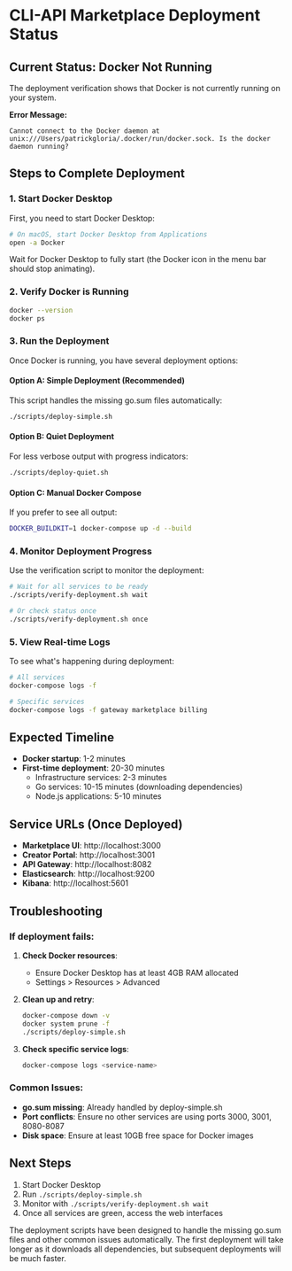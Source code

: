 # CLI-API Marketplace Deployment Status

## Current Status: Docker Not Running

The deployment verification shows that Docker is not currently running on your system.

**Error Message:**
```
Cannot connect to the Docker daemon at unix:///Users/patrickgloria/.docker/run/docker.sock. Is the docker daemon running?
```

## Steps to Complete Deployment

### 1. Start Docker Desktop

First, you need to start Docker Desktop:

```bash
# On macOS, start Docker Desktop from Applications
open -a Docker
```

Wait for Docker Desktop to fully start (the Docker icon in the menu bar should stop animating).

### 2. Verify Docker is Running

```bash
docker --version
docker ps
```

### 3. Run the Deployment

Once Docker is running, you have several deployment options:

#### Option A: Simple Deployment (Recommended)
This script handles the missing go.sum files automatically:

```bash
./scripts/deploy-simple.sh
```

#### Option B: Quiet Deployment
For less verbose output with progress indicators:

```bash
./scripts/deploy-quiet.sh
```

#### Option C: Manual Docker Compose
If you prefer to see all output:

```bash
DOCKER_BUILDKIT=1 docker-compose up -d --build
```

### 4. Monitor Deployment Progress

Use the verification script to monitor the deployment:

```bash
# Wait for all services to be ready
./scripts/verify-deployment.sh wait

# Or check status once
./scripts/verify-deployment.sh once
```

### 5. View Real-time Logs

To see what's happening during deployment:

```bash
# All services
docker-compose logs -f

# Specific services
docker-compose logs -f gateway marketplace billing
```

## Expected Timeline

- **Docker startup**: 1-2 minutes
- **First-time deployment**: 20-30 minutes
  - Infrastructure services: 2-3 minutes
  - Go services: 10-15 minutes (downloading dependencies)
  - Node.js applications: 5-10 minutes

## Service URLs (Once Deployed)

- **Marketplace UI**: http://localhost:3000
- **Creator Portal**: http://localhost:3001
- **API Gateway**: http://localhost:8082
- **Elasticsearch**: http://localhost:9200
- **Kibana**: http://localhost:5601

## Troubleshooting

### If deployment fails:

1. **Check Docker resources**:
   - Ensure Docker Desktop has at least 4GB RAM allocated
   - Settings > Resources > Advanced

2. **Clean up and retry**:
   ```bash
   docker-compose down -v
   docker system prune -f
   ./scripts/deploy-simple.sh
   ```

3. **Check specific service logs**:
   ```bash
   docker-compose logs <service-name>
   ```

### Common Issues:

- **go.sum missing**: Already handled by deploy-simple.sh
- **Port conflicts**: Ensure no other services are using ports 3000, 3001, 8080-8087
- **Disk space**: Ensure at least 10GB free space for Docker images

## Next Steps

1. Start Docker Desktop
2. Run `./scripts/deploy-simple.sh`
3. Monitor with `./scripts/verify-deployment.sh wait`
4. Once all services are green, access the web interfaces

The deployment scripts have been designed to handle the missing go.sum files and other common issues automatically. The first deployment will take longer as it downloads all dependencies, but subsequent deployments will be much faster.
